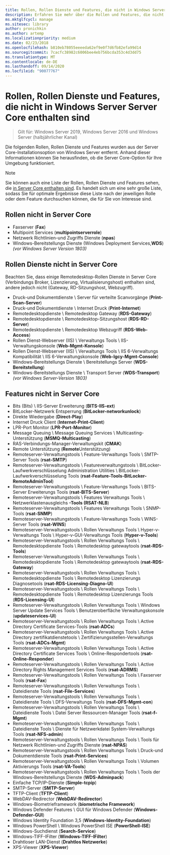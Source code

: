 ```yaml
---
title: Rollen, Rollen Dienste und Features, die nicht in Windows Server Server Core enthalten sind
description: Erfahren Sie mehr über die Rollen und Features, die nicht in der Server Core-Installationsoption für Windows Server enthalten sind.
ms.mktglfcycl: manage
ms.sitesec: library
author: pronichkin
ms.author: artemp
ms.localizationpriority: medium
ms.date: 02/23/2018
ms.openlocfilehash: b810eb78055eeeeda62ef9e0f7d6fb82efa99d14
ms.sourcegitcommit: 7cacfc38982c6006bee4eb756bcda353c4d3dd75
ms.translationtype: MT
ms.contentlocale: de-DE
ms.lasthandoff: 09/14/2020
ms.locfileid: "90077767"
---
```

# <a name="roles-role-services-and-features-not-in-windows-server---server-core"></a>Rollen, Rollen Dienste und Features, die nicht in Windows Server Server Core enthalten sind

> Gilt für: Windows Server 2019, Windows Server 2016 und Windows Server (halbjährlicher Kanal)

Die folgenden Rollen, Rollen Dienste und Features wurden aus der Server Core-Installationsoption von Windows Server entfernt. Anhand dieser Informationen können Sie herausfinden, ob die Server Core-Option für Ihre Umgebung funktioniert.

> [!NOTE]
> Sie können auch eine Liste der Rollen, Rollen Dienste und Features sehen, die [in Server Core enthalten sind](server-core-roles-and-services.md). Es handelt sich um eine sehr große Liste, sodass Sie für optimale Ergebnisse diese Liste nach der jeweiligen Rolle oder dem Feature durchsuchen können, die für Sie von Interesse sind.

## <a name="roles-not-in-server-core"></a>Rollen nicht in Server Core

- Faxserver (**Fax**)
- Multipoint Services (**multipointserverrole**)
- Netzwerk Richtlinien-und Zugriffs Dienste (**npas**)
- Windows-Bereitstellungs Dienste (Windows Deployment Services,**WDS**) *(vor Windows Server Version 1803)*

## <a name="role-services-not-in-server-core"></a>Rollen Dienste nicht in Server Core
Beachten Sie, dass einige Remotedesktop-Rollen Dienste in Server Core (Verbindungs Broker, Lizenzierung, Virtualisierungshost) enthalten sind, andere jedoch nicht (Gateway, RD-Sitzungshost, Webzugriff).

- Druck-und Dokumentdienste \ Server für verteilte Scanvorgänge (**Print-Scan-Server**)
- Druck-und Dokumentdienste \ Internet Druck (**Print-Internet**)
- Remotedesktopdienste \ Remotedesktop Gateway (**RDS-Gateway**)
- Remotedesktopdienste \ Remotedesktop-Sitzungshost (**RDS-RD-Server**)
- Remotedesktopdienste \ Remotedesktop Webzugriff (**RDS-Web-Access**)
- Rollen Dienst-Webserver (IIS) \ Verwaltungs Tools \ IIS-Verwaltungskonsole (**Web-Mgmt-Konsole**)
- Rollen Dienst-Webserver (IIS) \ Verwaltungs Tools \ IIS 6-Verwaltungs Kompatibilität \ IIS 6-Verwaltungskonsole (**Web-lgcy-Mgmt-Console**)
- Windows-Bereitstellungs Dienste \ Bereitstellungs Server (**WDS-Bereitstellung**)
- Windows-Bereitstellungs Dienste \ Transport Server (**WDS-Transport**) *(vor Windows Server-Version 1803)*

## <a name="features-not-in-server-core"></a>Features nicht in Server Core
- Bits (Bits) \ IIS-Server Erweiterung (**BITS-IIS-ext**)
- BitLocker-Netzwerk Entsperrung (**BitLocker-networkunlock**)
- Direkte Wiedergabe (**Direct-Play**)
- Internet Druck Client (**Internet-Print-Client**)
- LPR-Port Monitor (**LPR-Port-Monitor**)
- Message Queuing \ Message Queuing Services \ Multicasting-Unterstützung (**MSMQ-Multicasting**)
- RAS-Verbindungs-Manager-Verwaltungskit (**CMAK**)
- Remote Unterstützung (**Remote**Unterstützung)
- Remoteserver-Verwaltungstools \ Feature-Verwaltungs Tools \ SMTP-Server Tools (**rsat-SMTP**)
- Remoteserver-Verwaltungstools \ Featureverwaltungstools \ BitLocker-Laufwerkverschlüsselung Administration Utilities \ BitLocker-Laufwerkverschlüsselung Tools (**rsat-Feature-Tools-BitLocker-RemoteAdminTool**)
- Remoteserver-Verwaltungstools \ Feature-Verwaltungs Tools \ BITS-Server Erweiterungs Tools (**rsat-BITS-Server**)
- Remoteserver-Verwaltungstools \ Features Verwaltungs Tools \ Netzwerklastenausgleichs **-Tools (RSAT-NLB**)
- Remoteserver-Verwaltungstools \ Features Verwaltungs Tools \ SNMP-Tools (**rsat-SNMP**)
- Remoteserver-Verwaltungstools \ Feature-Verwaltungs Tools \ WINS-Server Tools (**rsat-WINS**)
- Remoteserver-Verwaltungstools \ Rollen Verwaltungs Tools \ Hyper-v-Verwaltungs Tools \ Hyper-v-GUI-Verwaltungs Tools (**Hyper-v-Tools**)
- Remoteserver-Verwaltungstools \ Rollen Verwaltungs Tools \ Remotedesktopdienste Tools \ Remotedesktop gatewaytools (**rsat-RDS-Tools**)
- Remoteserver-Verwaltungstools \ Rollen Verwaltungs Tools \ Remotedesktopdienste Tools \ Remotedesktop gatewaytools (**rsat-RDS-Gateway**)
- Remoteserver-Verwaltungstools \ Rollen Verwaltungs Tools \ Remotedesktopdienste Tools \ Remotedesktop Lizenzierungs Diagnosetools (**rsat-RDS-Licensing-Diagno-UI**)
- Remoteserver-Verwaltungstools \ Rollen Verwaltungs Tools \ Remotedesktopdienste Tools \ Remotedesktop Lizenzierungs Tools (**RDS-Licensing-UI**)
- Remoteserver-Verwaltungstools \ Rollen Verwaltungs Tools \ Windows Server Update Services Tools \ Benutzeroberfläche Verwaltungskonsole (**updateservices-UI**)
- Remoteserver-Verwaltungstools \ Rollen Verwaltungs Tools \ Active Directory Certificate Services-Tools (**rsat-ADCs**)
- Remoteserver-Verwaltungstools \ Rollen Verwaltungs Tools \ Active Directory zertifikatdienstetools \ Zertifizierungsstellen-Verwaltungs Tools (**rsat-ADCs-Mgmt**)
- Remoteserver-Verwaltungstools \ Rollen Verwaltungs Tools \ Active Directory Certificate Services Tools \ Online-Respondertools (**rsat-Online-Responder**)
- Remoteserver-Verwaltungstools \ Rollen Verwaltungs Tools \ Active Directory Rights Management Services Tools (**rsat-ADRMS**)
- Remoteserver-Verwaltungstools \ Rollen Verwaltungs Tools \ Faxserver Tools (**rsat-Fax**)
- Remoteserver-Verwaltungstools \ Rollen Verwaltungs Tools \ Dateidienste Tools (**rsat-File-Services**)
- Remoteserver-Verwaltungstools \ Rollen Verwaltungs Tools \ Dateidienste Tools \ DFS-Verwaltungs Tools (**rsat-DFS-Mgmt-con**)
- Remoteserver-Verwaltungstools \ Rollen Verwaltungs Tools \ Dateidienste Tools \ Datei Server Ressourcen-Manager Tools (**rsat-f-Mgmt**)
- Remoteserver-Verwaltungstools \ Rollen Verwaltungs Tools \ Dateidienste Tools \ Dienste für Netzwerkdatei System-Verwaltungs Tools (**rsat-NFS-admin**)
- Remoteserver-Verwaltungstools \ Rollen Verwaltungs Tools \ Tools für Netzwerk Richtlinien-und Zugriffs Dienste (**rsat-NPAS**)
- Remoteserver-Verwaltungstools \ Rollen Verwaltungs Tools \ Druck-und Dokumentdienste Tools (**rsat-Print-Services**)
- Remoteserver-Verwaltungstools \ Rollen Verwaltungs Tools \ Volumen Aktivierungs Tools (**rsat-VA-Tools**)
- Remoteserver-Verwaltungstools \ Rollen Verwaltungs Tools \ Tools der Windows-Bereitstellungs Dienste (**WDS-Adminpack**)
- Einfache TCP/IP-Dienste (**Simple-tcpip**)
- SMTP-Server (**SMTP-Server**)
- TFTP-Client (**TFTP-Client**)
- WebDAV-Redirector (**WebDAV-Redirector**)
- Windows-Biometrieframework (**biometrische Framework**)
- Windows Defender Features \ GUI für Windows Defender (**Windows-Defender-GUI**)
- Windows Identity Foundation 3,5 (**Windows-Identity-Foundation**)
- Windows PowerShell \ Windows PowerShell ISE (**PowerShell-ISE**)
- Windows-Suchdienst (**Search-Service**)
- Windows-TIFF-IFilter (**Windows-TIFF-IFilter**)
- Drahtloser LAN-Dienst (**Drahtlos Netzwerke**)
- XPS-Viewer (**XPS-Viewer**)
